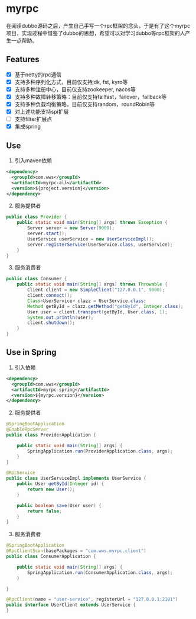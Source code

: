 # myrpc
  在阅读dubbo源码之后，产生自己手写一个rpc框架的念头，于是有了这个myrpc项目，实现过程中借鉴了dubbo的思想，希望可以对学习dubbo等rpc框架的人产生一点帮助。

## Features

- [x] 基于netty的rpc通信
- [x] 支持多种序列化方式，目前仅支持jdk, fst, kyro等
- [x] 支持多种注册中心，目前仅支持zookeeper, nacos等
- [x] 支持多种故障转移策略：目前仅支持failfast，failover，failback等
- [x] 支持多种负载均衡策略，目前仅支持random，roundRobin等
- [x] 对上述功能支持spi扩展
- [ ] 支持filter扩展点
- [x] 集成spring

## Use 

1. 引入maven依赖

```xml
<dependency>
  <groupId>com.wws</groupId>
  <artifactId>myrpc-all</artifactId>
  <version>${project.version}</version>
</dependency>
```

2. 服务提供者

```java
public class Provider {
    public static void main(String[] args) throws Exception {
        Server server = new Server(9000);
        server.start();
        UserService userService = new UserServiceImpl();
        server.registerService(UserService.class, userService);
    }
}
```

3. 服务消费者

```java
public class Consumer {
    public static void main(String[] args) throws Throwable {
        Client client = new SimpleClient("127.0.0.1", 9000);
        client.connect();
        Class<UserService> clazz = UserService.class;
        Method getById = clazz.getMethod("getById", Integer.class);
        User user = client.transport(getById, User.class, 1);
        System.out.println(user);
        client.shutdown();
    }
}
```

## Use in Spring

1. 引入依赖

```xml
<dependency>
  <groupId>com.wws</groupId>
  <artifactId>myrpc-spring</artifactId>
  <version>${myrpc.version}</version>
</dependency>
```

2. 服务提供者

```java
@SpringBootApplication
@EnableRpcServer
public class ProviderApplication {

    public static void main(String[] args) {
        SpringApplication.run(ProviderApplication.class, args);
    }
}

@RpcService
public class UserServiceImpl implements UserService {
    public User getById(Integer id) {
        return new User();
    }

    public boolean save(User user) {
        return false;
    }
}
```

3. 服务消费者

```java
@SpringBootApplication
@RpcClientScan(basePackages = "com.wws.myrpc.client")
public class ConsumerApplication {

    public static void main(String[] args) {
        SpringApplication.run(ConsumerApplication.class, args);
    }

}

@RpcClient(name = "user-service", registerUrl = "127.0.0.1:2181")
public interface UserClient extends UserService {
}
```

